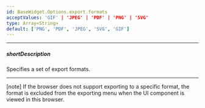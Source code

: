 ```yaml
---
id: BaseWidget.Options.export.formats
acceptValues: 'GIF' | 'JPEG' | 'PDF' | 'PNG' | 'SVG'
type: Array<String>
default: ['PNG', 'PDF', 'JPEG', 'SVG', 'GIF']
---
```

---
##### shortDescription
Specifies a set of export formats.

---
[note] If the browser does not support exporting to a specific format, the format is excluded from the exporting menu when the UI component is viewed in this browser.
